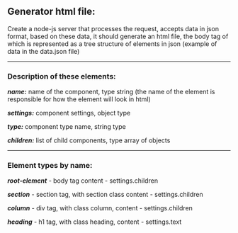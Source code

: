 ## **Generator html file:**
Create a node-js server that processes the request, accepts data in json format, based on these data, it should generate an html file, the body tag of which is represented as a tree structure of elements in json (example of data in the data.json file)

----
### **Description of these elements:**

***name:*** name of the component, type string (the name of the element is responsible for how the element will look in html)

***settings:***  component settings, object type

***type:*** component type name, string type

***children:*** list of child components, type array of objects

----
### **Element types by name:**

***root-element*** - body tag content - settings.children

***section*** - section tag, with section class content - settings.children

***column*** - div tag, with class column, content - settings.children

***heading*** - h1 tag, with class heading, content - settings.text